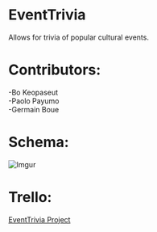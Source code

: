 EventTrivia
===========

Allows for trivia of popular cultural events.

Contributors:
===========
-Bo Keopaseut<br>
-Paolo Payumo<br>
-Germain Boue<br>

Schema:
======

![Imgur](http://i.imgur.com/7XpPMga.jpg)

Trello:
=======
<a href="https://trello.com/b/ixFdAVSZ/world-cup">EventTrivia Project</a>



